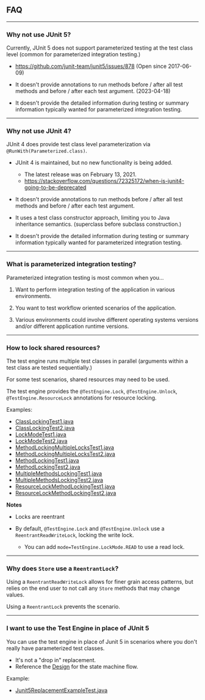 ## FAQ

---

### Why not use JUnit 5?

Currently, JUnit 5 does not support parameterized testing at the test class level (common for parameterized integration testing.)

- https://github.com/junit-team/junit5/issues/878 (Open since 2017-06-09)


- It doesn't provide annotations to run methods before / after all test methods and before / after each test argument. (2023-04-18)


- It doesn't provide the detailed information during testing or summary information typically wanted for parameterized integration testing.

---

### Why not use JUnit 4?

JUnit 4 does provide test class level parameterization via `@RunWith(Parameterized.class)`.

- JUnit 4 is maintained, but no new functionality is being added.
  - The latest release was on February 13, 2021.
  - https://stackoverflow.com/questions/72325172/when-is-junit4-going-to-be-deprecated


- It doesn't provide annotations to run methods before / after all test methods and before / after each test argument.


- It uses a test class constructor approach, limiting you to Java inheritance semantics. (superclass before subclass construction.)


- It doesn't provide the detailed information during testing or summary information typically wanted for parameterized integration testing.

---

### What is parameterized integration testing?

Parameterized integration testing is most common when you...

 1. Want to perform integration testing of the application in various environments.


 2. You want to test workflow oriented scenarios of the application.


 3. Various environments could involve different operating systems versions and/or different application runtime versions.

---

### How to lock shared resources?

The test engine runs multiple test classes in parallel (arguments within a test class are tested sequentially.)

For some test scenarios, shared resources may need to be used.

The test engine provides the `@TestEngine.Lock`, `@TestEngine.Unlock`, `@TestEngine.ResourceLock` annotations for resource locking.

Examples:

- [ClassLockingTest1.java](/examples/src/test/java/example/locking/ClassLockingTest1.java)
- [ClassLockingTest2.java](/examples/src/test/java/example/locking/ClassLockingTest2.java)
- [LockModeTest1.java](/examples/src/test/java/example/locking/LockModeTest1.java)
- [LockModeTest2.java](/examples/src/test/java/example/locking/LockModeTest2.java)
- [MethodLockingMultipleLocksTest1.java](/examples/src/test/java/example/locking/MethodLockingMultipleLocksTest1.java)
- [MethodLockingMultipleLocksTest2.java](/examples/src/test/java/example/locking/MethodLockingMultipleLocksTest2.java) 
- [MethodLockingTest1.java](/examples/src/test/java/example/locking/MethodLockingTest1.java)
- [MethodLockingTest2.java](/examples/src/test/java/example/locking/MethodLockingTest2.java)
- [MultipleMethodsLockingTest1.java](/examples/src/test/java/example/locking/MultipleMethodsLockingTest1.java)
- [MultipleMethodsLockingTest2.java](/examples/src/test/java/example/locking/MultipleMethodsLockingTest2.java)
- [ResourceLockMethodLockingTest1.java](/examples/src/test/java/example/locking/ResourceLockMethodLockingTest1.java)
- [ResourceLockMethodLockingTest2.java](/examples/src/test/java/example/locking/ResourceLockMethodLockingTest2.java)

**Notes**

- Locks are reentrant


- By default, `@TestEngine.Lock` and `@TestEngine.Unlock` use a `ReentrantReadWriteLock`, locking the write lock.
  - You can add `mode=TestEngine.LockMode.READ` to use a read lock.

---

### Why does `Store` use a `ReentrantLock`?

Using a `ReentrantReadWriteLock` allows for finer grain access patterns, but relies on the end user to not call any `Store` methods that may change values.

Using a `ReentrantLock` prevents the scenario.

---

### I want to use the Test Engine in place of JUnit 5

You can use the test engine in place of Junit 5 in scenarios where you don't really have parameterized test classes.

- It's not a "drop in" replacement.
- Reference the [Design](/MANUAL.md#design) for the state machine flow.

Example:

- [Junit5ReplacementExampleTest.java](/examples/src/test/java/example/Junit5ReplacementExampleTest.java)
